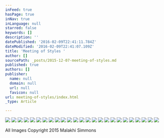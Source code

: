 ```yaml
---
inFeed: true
hasPage: true
inNav: true
inLanguage: null
starred: false
keywords: []
description: ''
datePublished: '2016-02-09T22:41:11.784Z'
dateModified: '2016-02-09T22:41:07.109Z'
title: 'Meeting of Styles '
author: []
sourcePath: _posts/2015-12-07-meeting-of-styles.md
published: true
authors: []
publisher:
  name: null
  domain: null
  url: null
  favicon: null
url: meeting-of-styles/index.html
_type: Article

---
```

![](https://s3-us-west-2.amazonaws.com/the-grid-img/p/42f92b603706aa83ce2b177585b65de965032dc9.jpg)
![](https://s3-us-west-2.amazonaws.com/the-grid-img/p/2a349711b37b149c67e28565d582fcae9699224a.jpg)
![](https://s3-us-west-2.amazonaws.com/the-grid-img/p/64b3455e92b17fffa2846715d814531522a2aff7.jpg)
![](https://s3-us-west-2.amazonaws.com/the-grid-img/p/5899a1cf0a8de1b2e1d386a4859fb48d46b9c6fd.jpg)
![](https://s3-us-west-2.amazonaws.com/the-grid-img/p/4db32671a8024bb130f5492178914a2c02acc845.jpg)
![](https://s3-us-west-2.amazonaws.com/the-grid-img/p/4483ca34cafd5e39d996e91cee70c3bf670b52e8.jpg)
![](https://s3-us-west-2.amazonaws.com/the-grid-img/p/dd164b6f36a9f20c79013e15be90c72b31e51789.jpg)
![](https://s3-us-west-2.amazonaws.com/the-grid-img/p/dba85e252ef1f55f267b715540df646da3c87429.jpg)
![](https://s3-us-west-2.amazonaws.com/the-grid-img/p/f6fdc72e7079a8b26806889c0001d68c5600f2d9.jpg)
![](https://s3-us-west-2.amazonaws.com/the-grid-img/p/53388a91cb1ab7fd1e9cbaa44328e610795306b4.jpg)
![](https://s3-us-west-2.amazonaws.com/the-grid-img/p/fd1a262c24dd60a6673980fb3cf23c80a3182d0a.jpg)
![](https://s3-us-west-2.amazonaws.com/the-grid-img/p/8992de8fb3b3f73876fd2620b2cc9cffb0316dce.jpg)
![](https://s3-us-west-2.amazonaws.com/the-grid-img/p/dcd0082855c71fa693dd0232d826a0ef0df929ea.jpg)
![](https://s3-us-west-2.amazonaws.com/the-grid-img/p/b8af00be3308ca7964a8d4bc493fa2daf205b90a.jpg)
![](https://the-grid-user-content.s3-us-west-2.amazonaws.com/8c1f02e5-ae69-4286-9e08-18255e19617d.jpg)
![](https://s3-us-west-2.amazonaws.com/the-grid-img/p/ce4cad1868efae2e19d44b683a27d165c4502adc.jpg)
![](https://s3-us-west-2.amazonaws.com/the-grid-img/p/1f49a7325748adcc4a4b9c3c80717692891a84e7.jpg)
![](https://s3-us-west-2.amazonaws.com/the-grid-img/p/4e6d0609a463da55b939812a2ff794ebe232e52c.jpg)
![](https://s3-us-west-2.amazonaws.com/the-grid-img/p/fa0d748ff9c5e715176726650ef5f4debf3095b8.jpg)
![](https://s3-us-west-2.amazonaws.com/the-grid-img/p/ce9c1246923af8154d228bfd017e94f74ee9a2e3.jpg)
![](https://s3-us-west-2.amazonaws.com/the-grid-img/p/4263dfcd59a61bf99b72d1e52292f23e970458c8.jpg)
![](https://s3-us-west-2.amazonaws.com/the-grid-img/p/8e653e4c2332afa9f23863546622de9a976ce27d.jpg)
![](https://s3-us-west-2.amazonaws.com/the-grid-img/p/7ec1ad85e6294162d73d72ad0cec221133457836.jpg)
![](https://s3-us-west-2.amazonaws.com/the-grid-img/p/7c8ba3209e2cd7de076d7e7152b538b3b711ebd1.jpg)
![](https://s3-us-west-2.amazonaws.com/the-grid-img/p/deb5f00ccd76d6c46369751ddf11ddfcb845b0fa.jpg)

All Images  Copyright 2015 Malakhi Simmons